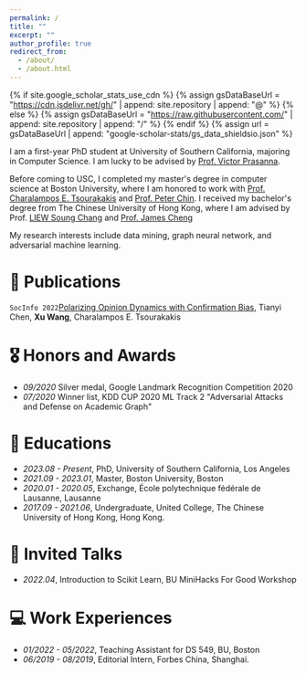 ```yaml
---
permalink: /
title: ""
excerpt: ""
author_profile: true
redirect_from: 
  - /about/
  - /about.html
---
```


{% if site.google_scholar_stats_use_cdn %}
{% assign gsDataBaseUrl = "https://cdn.jsdelivr.net/gh/" | append: site.repository | append: "@" %}
{% else %}
{% assign gsDataBaseUrl = "https://raw.githubusercontent.com/" | append: site.repository | append: "/" %}
{% endif %}
{% assign url = gsDataBaseUrl | append: "google-scholar-stats/gs_data_shieldsio.json" %}

<span class='anchor' id='about-me'></span>

I am a first-year PhD student at University of Southern California, majoring in Computer Science. I am lucky to be advised by [Prof. Victor Prasanna](https://sites.usc.edu/prasanna/). 

Before coming to USC, I completed my master's degree in computer science at Boston University, where I am honored to work with [Prof. Charalampos E. Tsourakakis](https://www.bu.edu/cs/profiles/charalampos-tsourakakis/)  and [Prof. Peter Chin](https://engineering.dartmouth.edu/community/faculty/peter-chin). I received my bachelor's degree from The Chinese University of Hong Kong, where I am advised by Prof. [LIEW Soung Chang](https://www.ie.cuhk.edu.hk/faculty/liew-soung-chang/) and [Prof. James Cheng](https://www.cse.cuhk.edu.hk/~jcheng/)

My research interests include data mining, graph neural network, and adversarial machine learning. 

# 📝 Publications 

``SocInfo 2022``[Polarizing Opinion Dynamics with Confirmation Bias](https://link.springer.com/chapter/10.1007/978-3-031-19097-1_9), Tianyi Chen, **Xu Wang**, Charalampos E. Tsourakakis

# 🎖 Honors and Awards

- *09/2020* Silver medal, Google Landmark Recognition Competition 2020
- *07/2020* Winner list, KDD CUP 2020 ML Track 2 "Adversarial Attacks and Defense on Academic Graph"

# 📖 Educations
- *2023.08 - Present*, PhD, University of Southern California, Los Angeles
- *2021.09 - 2023.01*, Master, Boston University, Boston
- *2020.01 - 2020.05*, Exchange,  École polytechnique fédérale de Lausanne, Lausanne
- *2017.09 - 2021.06*, Undergraduate, United College, The Chinese University of Hong Kong, Hong Kong.

# 💬 Invited Talks
- *2022.04*, Introduction to Scikit Learn, BU MiniHacks For Good Workshop

# 💻 Work Experiences
- *01/2022 - 05/2022*, Teaching Assistant for DS 549, BU, Boston
- *06/2019 - 08/2019*, Editorial Intern, Forbes China, Shanghai.
